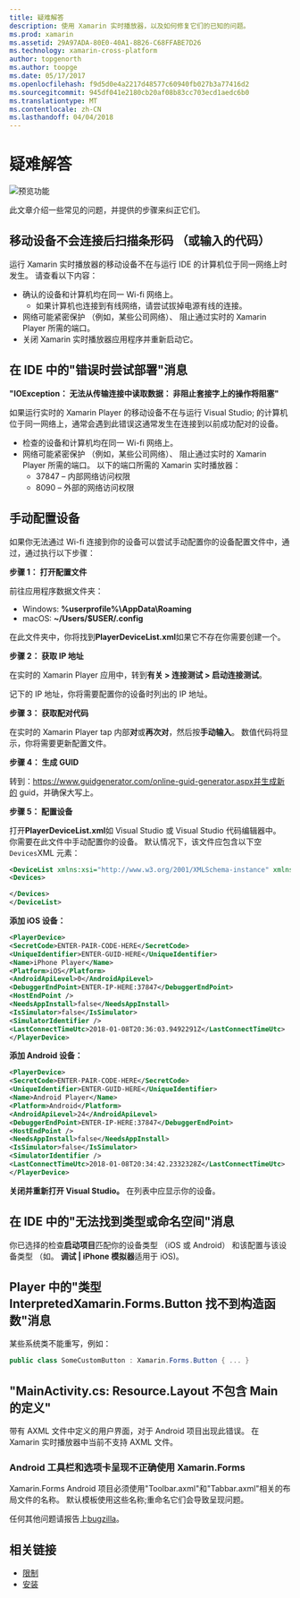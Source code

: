 ```yaml
---
title: 疑难解答
description: 使用 Xamarin 实时播放器，以及如何修复它们的已知的问题。
ms.prod: xamarin
ms.assetid: 29A97ADA-80E0-40A1-8B26-C68FFABE7D26
ms.technology: xamarin-cross-platform
author: topgenorth
ms.author: toopge
ms.date: 05/17/2017
ms.openlocfilehash: f9d5d0e4a2217d48577c60940fb027b3a77416d2
ms.sourcegitcommit: 945df041e2180cb20af08b83cc703ecd1aedc6b0
ms.translationtype: MT
ms.contentlocale: zh-CN
ms.lasthandoff: 04/04/2018
---
```

# <a name="troubleshooting"></a>疑难解答

![预览功能](~/media/shared/preview.png)

此文章介绍一些常见的问题，并提供的步骤来纠正它们。


## <a name="mobile-device-does-not-connect-after-scanning-barcode-or-entering-code"></a>移动设备不会连接后扫描条形码 （或输入的代码）

运行 Xamarin 实时播放器的移动设备不在与运行 IDE 的计算机位于同一网络上时发生。 请查看以下内容：

- 确认的设备和计算机均在同一 Wi-fi 网络上。
  - 如果计算机也连接到有线网络，请尝试拔掉电源有线的连接。
- 网络可能紧密保护 （例如，某些公司网络）、 阻止通过实时的 Xamarin Player 所需的端口。
- 关闭 Xamarin 实时播放器应用程序并重新启动它。


## <a name="error-while-trying-to-deploy-message-in-ide"></a>在 IDE 中的"错误时尝试部署"消息

**"IOException： 无法从传输连接中读取数据： 非阻止套接字上的操作将阻塞"**

如果运行实时的 Xamarin Player 的移动设备不在与运行 Visual Studio; 的计算机位于同一网络上，通常会遇到此错误这通常发生在连接到以前成功配对的设备。

* 检查的设备和计算机均在同一 Wi-fi 网络上。
* 网络可能紧密保护 （例如，某些公司网络）、 阻止通过实时的 Xamarin Player 所需的端口。 以下的端口所需的 Xamarin 实时播放器：
  * 37847 – 内部网络访问权限 
  * 8090 – 外部的网络访问权限

## <a name="manually-configure-device"></a>手动配置设备

如果你无法通过 Wi-fi 连接到你的设备可以尝试手动配置你的设备配置文件中，通过，通过执行以下步骤：

**步骤 1： 打开配置文件**

前往应用程序数据文件夹：

* Windows: **%userprofile%\AppData\Roaming**
* macOS: **~/Users/$USER/.config**

在此文件夹中，你将找到**PlayerDeviceList.xml**如果它不存在你需要创建一个。

**步骤 2： 获取 IP 地址**

在实时的 Xamarin Player 应用中，转到**有关 > 连接测试 > 启动连接测试**。

记下的 IP 地址，你将需要配置你的设备时列出的 IP 地址。

**步骤 3： 获取配对代码**

在实时的 Xamarin Player tap 内部**对**或**再次对**，然后按**手动输入**。 数值代码将显示，你将需要更新配置文件。

**步骤 4： 生成 GUID**

转到：https://www.guidgenerator.com/online-guid-generator.aspx并生成新的 guid，并确保大写上。


**步骤 5： 配置设备**

打开**PlayerDeviceList.xml**如 Visual Studio 或 Visual Studio 代码编辑器中。 你需要在此文件中手动配置你的设备。 默认情况下，该文件应包含以下空`Devices`XML 元素：

```xml
<DeviceList xmlns:xsi="http://www.w3.org/2001/XMLSchema-instance" xmlns:xsd="http://www.w3.org/2001/XMLSchema">
<Devices>

</Devices>
</DeviceList>
```

**添加 iOS 设备：**

```xml
<PlayerDevice>
<SecretCode>ENTER-PAIR-CODE-HERE</SecretCode>
<UniqueIdentifier>ENTER-GUID-HERE</UniqueIdentifier>
<Name>iPhone Player</Name>
<Platform>iOS</Platform>
<AndroidApiLevel>0</AndroidApiLevel>
<DebuggerEndPoint>ENTER-IP-HERE:37847</DebuggerEndPoint>
<HostEndPoint />
<NeedsAppInstall>false</NeedsAppInstall>
<IsSimulator>false</IsSimulator>
<SimulatorIdentifier />
<LastConnectTimeUtc>2018-01-08T20:36:03.9492291Z</LastConnectTimeUtc>
</PlayerDevice>
```


**添加 Android 设备：**

```xml
<PlayerDevice>
<SecretCode>ENTER-PAIR-CODE-HERE</SecretCode>
<UniqueIdentifier>ENTER-GUID-HERE</UniqueIdentifier>
<Name>Android Player</Name>
<Platform>Android</Platform>
<AndroidApiLevel>24</AndroidApiLevel>
<DebuggerEndPoint>ENTER-IP-HERE:37847</DebuggerEndPoint>
<HostEndPoint />
<NeedsAppInstall>false</NeedsAppInstall>
<IsSimulator>false</IsSimulator>
<SimulatorIdentifier />
<LastConnectTimeUtc>2018-01-08T20:34:42.2332328Z</LastConnectTimeUtc>
</PlayerDevice>
```

**关闭并重新打开 Visual Studio。** 在列表中应显示你的设备。


## <a name="type-or-namespace-cannot-be-found-message-in-ide"></a>在 IDE 中的"无法找到类型或命名空间"消息

你已选择的检查**启动项目**匹配你的设备类型 （iOS 或 Android） 和该配置与该设备类型 （如。 **调试 | iPhone 模拟器**适用于 iOS)。

## <a name="constructor-on-type-interpretedxamarinformsbutton-not-found-message-in-player"></a>Player 中的"类型 InterpretedXamarin.Forms.Button 找不到构造函数"消息

某些系统类不能重写，例如：

```csharp
public class SomeCustomButton : Xamarin.Forms.Button { ... }
```

## <a name="mainactivitycs-resourcelayout-does-not-contain-a-definition-for-main"></a>"MainActivity.cs: Resource.Layout 不包含 Main 的定义"

带有 AXML 文件中定义的用户界面，对于 Android 项目出现此错误。
在 Xamarin 实时播放器中当前不支持 AXML 文件。

### <a name="android-toolbar-and-tabs-render-incorrectly-using-xamarinforms"></a>Android 工具栏和选项卡呈现不正确使用 Xamarin.Forms

Xamarin.Forms Android 项目必须使用"Toolbar.axml"和"Tabbar.axml"相关的布局文件的名称。 默认模板使用这些名称;重命名它们会导致呈现问题。


任何其他问题请报告上[bugzilla](https://aka.ms/live-player-report-issue)。


## <a name="related-links"></a>相关链接

- [限制](~/tools/live-player/limitations.md)
- [安装](~/tools/live-player/install.md)
